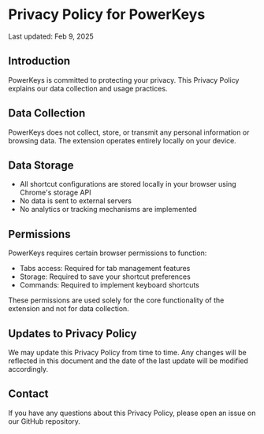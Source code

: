 # Privacy Policy for PowerKeys

Last updated: Feb 9, 2025

## Introduction

PowerKeys is committed to protecting your privacy. This Privacy Policy explains our data collection and usage practices.

## Data Collection

PowerKeys does not collect, store, or transmit any personal information or browsing data. The extension operates entirely locally on your device.

## Data Storage

- All shortcut configurations are stored locally in your browser using Chrome's storage API
- No data is sent to external servers
- No analytics or tracking mechanisms are implemented

## Permissions

PowerKeys requires certain browser permissions to function:

- Tabs access: Required for tab management features
- Storage: Required to save your shortcut preferences
- Commands: Required to implement keyboard shortcuts

These permissions are used solely for the core functionality of the extension and not for data collection.

## Updates to Privacy Policy

We may update this Privacy Policy from time to time. Any changes will be reflected in this document and the date of the last update will be modified accordingly.

## Contact

If you have any questions about this Privacy Policy, please open an issue on our GitHub repository.

